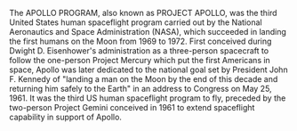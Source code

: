 The APOLLO PROGRAM, also known as PROJECT APOLLO, was the third United States human spaceflight program carried out by the National Aeronautics and Space Administration (NASA), which succeeded in landing the first humans on the Moon from 1969 to 1972. First conceived during Dwight D. Eisenhower's administration as a three-person spacecraft to follow the one-person Project Mercury which put the first Americans in space, Apollo was later dedicated to the national goal set by President John F. Kennedy of "landing a man on the Moon by the end of this decade and returning him safely to the Earth" in an address to Congress on May 25, 1961. It was the third US human spaceflight program to fly, preceded by the two-person Project Gemini conceived in 1961 to extend spaceflight capability in support of Apollo.
